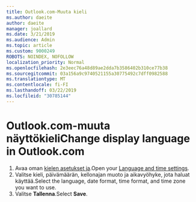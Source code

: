 ```yaml
---
title: Outlook.com-Muuta kieli
ms.author: daeite
author: daeite
manager: joallard
ms.date: 3/21/2019
ms.audience: Admin
ms.topic: article
ms.custom: 9000249
ROBOTS: NOINDEX, NOFOLLOW
localization_priority: Normal
ms.openlocfilehash: 2e3eec76a48d89ae2dda7b3586402b310ce77b38
ms.sourcegitcommit: 03a156a9c9740521155a30775492c7dff0982588
ms.translationtype: MT
ms.contentlocale: fi-FI
ms.lasthandoff: 03/22/2019
ms.locfileid: "30785144"
---
```

# <a name="change-display-language-in-outlookcom"></a><span data-ttu-id="c031b-102">Outlook.com-muuta näyttökieli</span><span class="sxs-lookup"><span data-stu-id="c031b-102">Change display language in Outlook.com</span></span>

1. <span data-ttu-id="c031b-103">Avaa oman [kielen asetukset ja](https://outlook.live.com/mail/options/general/timeAndLanguage/regional).</span><span class="sxs-lookup"><span data-stu-id="c031b-103">Open your [Language and time settings](https://outlook.live.com/mail/options/general/timeAndLanguage/regional).</span></span>
1. <span data-ttu-id="c031b-104">Valitse kieli, päivämäärän, kellonajan muoto ja aikavyöhyke, jota haluat käyttää.</span><span class="sxs-lookup"><span data-stu-id="c031b-104">Select the language, date format, time format, and time zone you want to use.</span></span>
1. <span data-ttu-id="c031b-105">Valitse **Tallenna**.</span><span class="sxs-lookup"><span data-stu-id="c031b-105">Select **Save**.</span></span>